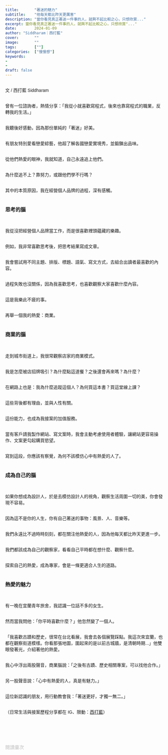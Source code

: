 ```yaml
---
title:       "著迷的魅力"
subtitle:    "他每天都比昨天更厲害"
description: "當你看見真正著迷一件事的人，就興不起比較之心，只想欣賞..."
excerpt: 當你看見真正著迷一件事的人，就興不起比較之心，只想欣賞"..."
date:        2024-01-09
author: "Siddharam｜西打藍"
cover:       ""
image:       ""
tags:        [""]
categories:  ["慢慢想"]
keywords:
- 
- 
draft: false
---
```


<article style="font-family: 'Noto Sans TC', '微軟正黑體', sans-serif; font-weight: 300;">

<br>文 / 西打藍 Siddharam<br><br>

<!-- 當你看見真正著迷一件事的人，就興不起比較之心，只想欣賞。<br><br> -->

曾有一位諮詢者，熱情分享：「我從小就喜歡寫程式，後來也靠寫程式的職業，反轉我的生活。」<br><br>

我聽後好感動，因為那份單純的「著迷」好美。<br><br>

有朋友特別愛看戀愛綜藝，他超了解各國戀愛實境秀，並鍛鍊出品味。<br><br>

從他們熱愛的眼神，我就知道，自己永遠追上他們。<br><br>

為什麼追不上？靠努力，或跟他們學不行嗎？<br><br>

其中的本質原因，我在經營個人品牌的過程，深有感觸。<br><br>


<h3 class="article-h1-color">思考的腦</h3><br>

我從沒把經營個人品牌當工作，而是很喜歡裡頭蘊藏的樂趣。<br><br>

例如，我非常喜歡思考後，把思考結果寫成文章。<br><br>

我會嘗試用不同主題、排版、標題、語氣、寫文方式，去組合出讀者最喜歡的內容。<br><br>

過程失敗也沒關係，因為我喜歡思考，也喜歡觀察大家喜歡什麼內容。<br><br>

這是我樂此不疲的事。<br><br>

再舉一個我的熱愛：商業。<br><br>


<h3 class="article-h1-color">商業的腦</h3><br>

走到城市街道上，我很常觀察店家的商業模式。<br><br>

我是怎麼被店招牌吸引？為什麼點這道餐？之後還會再來嗎？為什麼？<br><br>

在網路上也是：我為什麼追蹤這個人？為何買這本書？買這堂線上課？<br><br>

這些背後都有理由，並與人性有關。<br><br>

這份能力，也成為我接案的加值服務。<br><br>

當有客戶請我製作網站、寫文案時，我會主動考慮使用者體驗，讓網站更容易操作、文案更勾起購買慾望。<br><br>

寫到這段，你應該有察覺，為何不該模仿心中有熱愛的人了。<br><br>


<h3 class="article-h1-color">成為自己的腦</h3><br>

如果你想成為設計人，於是去模仿設計人的視角，觀察生活周圍一切的美，你會發現不容易。<br><br>

因為這不是你的人生，你有自己著迷的事物：風景、人、音樂等。<br><br>

我們永遠比不過時時刻刻，都在關注他熱愛的人，因為他每天都比昨天更進一步。<br><br>

我們都該成為自己的觀察家，看看自己平時都在想什麼、觀察什麼。<br><br>

探索自己的熱愛，成為專家，會是一條更適合人生的道路。<br><br>


<h3 class="article-h1-color">熱愛的魅力</h3><br>

有一晚在宜蘭青年旅舍，我認識一位話不多的女生。<br><br>

然而當我問他：「你平時喜歡什麼？」他忽然變了一個人。<br><br>

「我喜歡古蹟和歷史，很常在台北看展，我會去各個展覽踩點。我這次來宜蘭，也都在觀察街道模樣。你看那張地圖，圍起來的是以前古城牆，是清朝時期...」他雙眼發著光，介紹著他的熱愛。<br><br>

我心中浮出兩股聲音，商業腦說：「之後有古蹟、歷史相關專案，可以找他合作。」<br><br>

另一股聲音說：「心中有熱愛的人，真是有魅力。」<br><br>

這位新認識的朋友，用行動教會我：「著迷更好，才獨一無二。」<br><br>

<!-- 希望我們都能成為，心中有熱愛的人。於是，我們都不必成為其他人。<br><br> -->


<!-- 
<!-- 案例 > 證明案例 > 壞處 > 怎麼改變（列步驟） > 結語總結金句 -->


（日常生活與接案歷程分享都在 IG、限動：<a href="https://www.instagram.com/sidd.blue/" target="_blank">西打藍</a>）<br><br>

<!-- <h3 class="article-h1-color"></h3><br> -->





<br><br><br>

</article>

<div style="color: #bfbfbf; font-size: 15px;" id="busuanzi_container_page_pv">
  閱讀量<span id="busuanzi_value_page_pv"></span>次
</div>

<script src="../../js/post.js"></script>
